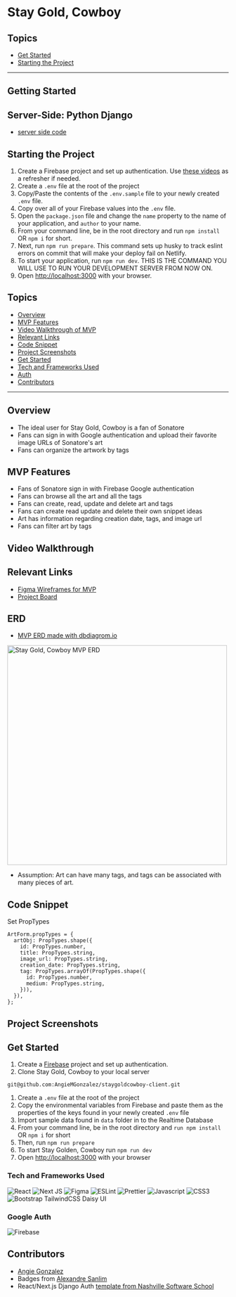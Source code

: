 # Stay Gold, Cowboy

## Topics
- [Get Started](#getting-started)
- [Starting the Project](#starting-the-project)
___
## Getting Started
## Server-Side: Python Django
- [server side code](https://github.com/AngieMGonzalez/staygoldcowboy-server)

## Starting the Project
1. Create a Firebase project and set up authentication. Use [these videos](https://vimeo.com/showcase/codetracker-firebase) as a refresher if needed.
1. Create a `.env` file at the root of the project
1. Copy/Paste the contents of the `.env.sample` file to your newly created `.env` file.
1. Copy over all of your Firebase values into the `.env` file.
1. Open the `package.json` file and change the `name` property to the name of your application, and `author` to  your name.
1. From your command line, be in the root directory and run `npm install` OR `npm i` for short.
1. Next, run `npm run prepare`. This command sets up husky to track eslint errors on commit that will make your deploy fail on Netlify.
1. To start your application, run `npm run dev`. THIS IS THE COMMAND YOU WILL USE TO RUN YOUR DEVELOPMENT SERVER FROM NOW ON.
1. Open [http://localhost:3000](http://localhost:3000) with your browser.

## Topics
- [Overview](#overview)
- [MVP Features](#mvp-features)
- [Video Walkthrough of MVP](#video-walkthrough-of-mvp)
- [Relevant Links](#relevant-links)
- [Code Snippet](#code-snippet)
- [Project Screenshots](#project-screenshots)
- [Get Started](#get-started)
- [Tech and Frameworks Used](#tech-and-frameworks-used)
- [Auth](#Google-Auth)
- [Contributors](#contributors)
___
## Overview
- The ideal user for Stay Gold, Cowboy is a fan of Sonatore
- Fans can sign in with Google authentication and upload their favorite image URLs of Sonatore's art
- Fans can organize the artwork by tags

## MVP Features
- Fans of Sonatore sign in with Firebase Google authentication
- Fans can browse all the art and all the tags
- Fans can create, read, update and delete art and tags
- Fans can create read update and delete their own snippet ideas
- Art has information regarding creation date, tags, and image url
- Fans can filter art by tags

## Video Walkthrough

## Relevant Links
- [Figma Wireframes for MVP](https://www.figma.com/file/hOEfUiFeL3cMBTDBOCiQML/Stay-Gold%2C-Cowboy?type=design&node-id=0%3A1&t=ZmzcDnEjDJpCFnqX-1)
- [Project Board](https://github.com/users/AngieMGonzalez/projects/2)

## ERD

- [MVP ERD made with dbdiagrom.io](https://dbdiagram.io/d/64809033722eb77494910894)
<img width="500" alt="Stay Gold, Cowboy MVP ERD" src="https://user-images.githubusercontent.com/114124374/247436507-046a0270-51ee-4d4e-95a8-e74861da2cf6.png">

- Assumption: Art can have many tags, and tags can be associated with many pieces of art. 

## Code Snippet
Set PropTypes
```
ArtForm.propTypes = {
  artObj: PropTypes.shape({
    id: PropTypes.number,
    title: PropTypes.string,
    image_url: PropTypes.string,
    creation_date: PropTypes.string,
    tag: PropTypes.arrayOf(PropTypes.shape({
      id: PropTypes.number,
      medium: PropTypes.string,
    })),
  }),
};
```


## Project Screenshots


## Get Started
1. Create a [Firebase](https://firebase.google.com/) project and set up authentication. 
1. Clone Stay Gold, Cowboy to your local server
```
git@github.com:AngieMGonzalez/staygoldcowboy-client.git
```
1. Create a `.env` file at the root of the project
1. Copy the environmental variables from Firebase and paste them as the properties of the keys found in your newly created `.env` file
1. Import sample data found in `data` folder in to the Realtime Database 
1. From your command line, be in the root directory and `run npm install` OR `npm i` for short
1. Then, run `npm run prepare`
1. To start Stay Golden, Cowboy run `npm run dev`
1. Open [http://localhost:3000](http://localhost:3000) with your browser

### Tech and Frameworks Used
![React](https://img.shields.io/badge/react-%2320232a.svg?style=for-the-badge&logo=react&logoColor=%2361DAFB)
![Next JS](https://img.shields.io/badge/Next-black?style=for-the-badge&logo=next.js&logoColor=white)
![Figma](https://img.shields.io/badge/figma-%23F24E1E.svg?style=for-the-badge&logo=figma&logoColor=white)
![ESLint](https://img.shields.io/badge/eslint-3A33D1?style=for-the-badge&logo=eslint&logoColor=white)
![Prettier](https://img.shields.io/badge/prettier-1A2C34?style=for-the-badge&logo=prettier&logoColor=F7BA3E)
![Javascript](https://img.shields.io/badge/JavaScript-323330?style=for-the-badge&logo=javascript&logoColor=F7DF1E)
![CSS3](https://img.shields.io/badge/CSS3-1572B6?style=for-the-badge&logo=css3&logoColor=white)
![Bootstrap](https://img.shields.io/badge/Bootstrap-563D7C?style=for-the-badge&logo=bootstrap&logoColor=white)
TailwindCSS
Daisy UI

### Google Auth
![Firebase](https://img.shields.io/badge/firebase-%23039BE5.svg?style=for-the-badge&logo=firebase)

## Contributors
- [Angie Gonzalez](https://github.com/AngieMGonzalez)
- Badges from [Alexandre Sanlim](https://github.com/alexandresanlim/Badges4-README.md-Profile#see-more-repositories)
- React/Next.js Django Auth [template from Nashville Software School](https://github.com/codetracker-learning/TEMPLATE-nextjs-withauth-django)
